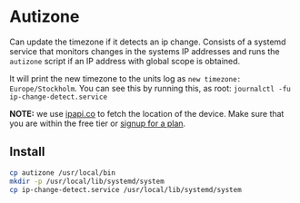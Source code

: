# Autizone

Can update the timezone if it detects an ip change. Consists of a systemd
service that monitors changes in the systems IP addresses and runs the
`autizone` script if an IP address with global scope is obtained.

It will print the new timezone to the units log as
`new timezone: Europe/Stockholm`. You can see this by running this, as root:
`journalctl -fu ip-change-detect.service`

**NOTE:** we use [ipapi.co](https://ipapi.co/) to fetch the location of the
device. Make sure that you are within the free tier or [signup for a plan](https://ipapi.co/#pricing).

## Install

```sh
cp autizone /usr/local/bin
mkdir -p /usr/local/lib/systemd/system
cp ip-change-detect.service /usr/local/lib/systemd/system
```
